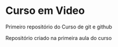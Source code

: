 # Curso em Video
 Primeiro repositório do Curso de git e github

 Repositório criado na primeira aula do curso
